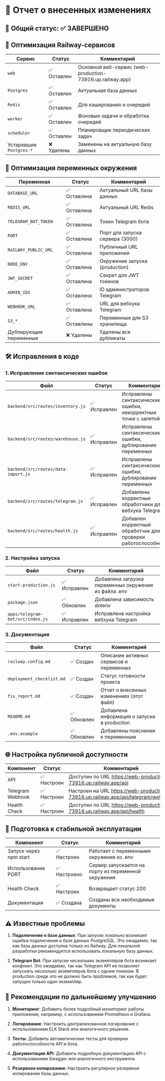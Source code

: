 # 📝 Отчет о внесенных изменениях

## 🔄 Общий статус: ✅ ЗАВЕРШЕНО

## 🧹 Оптимизация Railway-сервисов

| Сервис | Статус | Комментарий |
|--------|--------|-------------|
| `web` | ✅ Оставлен | Основной веб-сервис (web-production-73916.up.railway.app) |
| `Postgres` | ✅ Оставлен | Актуальная база данных |
| `Redis` | ✅ Оставлен | Для кэширования и очередей |
| `worker` | ✅ Оставлен | Фоновые задачи и обработка очередей |
| `scheduler` | ✅ Оставлен | Планировщик периодических задач |
| Устаревшие `Postgres-*` | ❌ Удалены | Заменены на актуальную базу данных |

## 🔐 Оптимизация переменных окружения

| Переменная | Статус | Комментарий |
|------------|--------|-------------|
| `DATABASE_URL` | ✅ Оставлена | Актуальный URL базы данных |
| `REDIS_URL` | ✅ Оставлена | Актуальный URL Redis |
| `TELEGRAM_BOT_TOKEN` | ✅ Оставлена | Токен Telegram бота |
| `PORT` | ✅ Оставлена | Порт для запуска сервера (3000) |
| `RAILWAY_PUBLIC_URL` | ✅ Оставлена | Публичный URL приложения |
| `NODE_ENV` | ✅ Оставлена | Окружение запуска (production) |
| `JWT_SECRET` | ✅ Оставлена | Секрет для JWT токенов |
| `ADMIN_IDS` | ✅ Оставлена | ID администраторов Telegram |
| `WEBHOOK_URL` | ✅ Оставлена | URL для вебхука Telegram |
| `S3_*` | ✅ Оставлены | Переменные для S3 хранилища |
| Дублирующие переменные | ❌ Удалены | Удалены все дубликаты |

## 🛠️ Исправления в коде

### 1. Исправление синтаксических ошибок

| Файл | Статус | Комментарий |
|------|--------|-------------|
| `backend/src/routes/inventory.js` | ✅ Исправлен | Исправлены синтаксические ошибки, некорректные точки с запятой |
| `backend/src/routes/warehouse.js` | ✅ Исправлен | Исправлены синтаксические ошибки, дублирование переменных |
| `backend/src/routes/data-import.js` | ✅ Исправлен | Исправлены синтаксические ошибки, дублирование переменных |
| `backend/src/routes/telegram.js` | ✅ Исправлен | Добавлены корректные обработчики для вебхука Telegram |
| `backend/src/routes/health.js` | ✅ Исправлен | Добавлен корректный обработчик для проверки работоспособности |

### 2. Настройка запуска

| Файл | Статус | Комментарий |
|------|--------|-------------|
| `start-production.js` | ✅ Исправлен | Добавлена загрузка переменных окружения из файла .env |
| `package.json` | ✅ Обновлен | Добавлена зависимость dotenv |
| `apps/telegram-bot/src/index.js` | ✅ Исправлен | Исправлена настройка вебхука Telegram |

### 3. Документация

| Файл | Статус | Комментарий |
|------|--------|-------------|
| `railway.config.md` | ✅ Создан | Описание активных сервисов и переменных |
| `deployment_checklist.md` | ✅ Создан | Статус готовности проекта |
| `fix_report.md` | ✅ Создан | Отчет о внесенных изменениях (этот файл) |
| `README.md` | ✅ Обновлен | Добавлена информация о запуске в production |
| `.env.example` | ✅ Обновлен | Добавлены пояснения к переменным |

## 🌐 Настройка публичной доступности

| Компонент | Статус | Комментарий |
|-----------|--------|-------------|
| API | ✅ Настроен | Доступен по URL https://web-production-73916.up.railway.app/api |
| Telegram Webhook | ✅ Настроен | Настроен на URL https://web-production-73916.up.railway.app/api/telegram/webhook |
| Health Check | ✅ Настроен | Доступен по URL https://web-production-73916.up.railway.app/api/health |

## 🚀 Подготовка к стабильной эксплуатации

| Компонент | Статус | Комментарий |
|-----------|--------|-------------|
| Запуск через npm start | ✅ Настроен | Работает с переменными окружения из .env |
| Использование PORT | ✅ Настроено | Сервер запускается на порту из переменной окружения |
| Health Check | ✅ Настроен | Возвращает статус 200 |
| Документация | ✅ Создана | Созданы все необходимые документы |

## ⚠️ Известные проблемы

1. **Подключение к базе данных**: При запуске локально возникает ошибка подключения к базе данных PostgreSQL. Это ожидаемо, так как база данных доступна только из Railway. Для локальной разработки рекомендуется использовать локальную базу данных.

2. **Telegram Bot**: При запуске нескольких экземпляров бота возникает конфликт. Это ожидаемо, так как Telegram API не позволяет запускать несколько экземпляров бота с одним токеном. В production среде это не должно быть проблемой, так как будет запущен только один экземпляр.

## 🔄 Рекомендации по дальнейшему улучшению

1. **Мониторинг**: Добавить более подробный мониторинг работы приложения, например, с использованием Prometheus и Grafana.

2. **Логирование**: Настроить централизованное логирование с использованием ELK Stack или аналогичного решения.

3. **Тесты**: Добавить автоматические тесты для проверки работоспособности API и бота.

4. **Документация API**: Добавить подробную документацию API с использованием Swagger или аналогичного инструмента.

5. **Резервное копирование**: Настроить регулярное резервное копирование базы данных.
